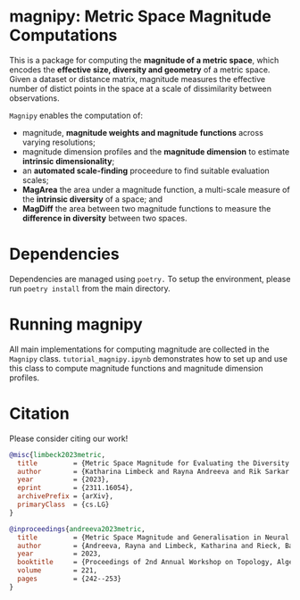 # magnipy: Metric Space Magnitude Computations

This is a package for computing the **magnitude of a metric space**, which encodes the **effective size, diversity and geometry** of a metric space. Given a dataset or distance matrix, magnitude measures the effective number of distict points in the space at a scale of dissimilarity between observations.

`Magnipy` enables the computation of:
- magnitude, **magnitude weights and magnitude functions** across varying resolutions;
- magnitude dimension profiles and the **magnitude dimension** to estimate **intrinsic dimensionality**;
- an **automated scale-finding** proceedure to find suitable evaluation scales;
- **MagArea** the area under a magnitude function, a multi-scale measure of the **intrinsic diversity** of a space; and
- **MagDiff** the area between two magnitude functions to measure the **difference in diversity** between two spaces.


# Dependencies

Dependencies are managed using `poetry.` To setup the environment,
please run `poetry install` from the main directory.

# Running magnipy

All main implementations for computing magnitude are collected in the `Magnipy` class.
`tutorial_magnipy.ipynb` demonstrates how to set up and use this class to compute magnitude functions and magnitude dimension profiles.

# Citation
Please consider citing our work!

```bibtex
@misc{limbeck2023metric,
  title         = {Metric Space Magnitude for Evaluating the Diversity of Latent Representations}, 
  author        = {Katharina Limbeck and Rayna Andreeva and Rik Sarkar and Bastian Rieck},
  year          = {2023},
  eprint        = {2311.16054},
  archivePrefix = {arXiv},
  primaryClass  = {cs.LG}
}

@inproceedings{andreeva2023metric,
  title         = {Metric Space Magnitude and Generalisation in Neural Networks},
  author        = {Andreeva, Rayna and Limbeck, Katharina and Rieck, Bastian and Sarkar, Rik},
  year          = 2023,
  booktitle     = {Proceedings of 2nd Annual Workshop on Topology, Algebra, and Geometry in Machine Learning~(TAG-ML)},
  volume        = 221,
  pages         = {242--253}
}
```
